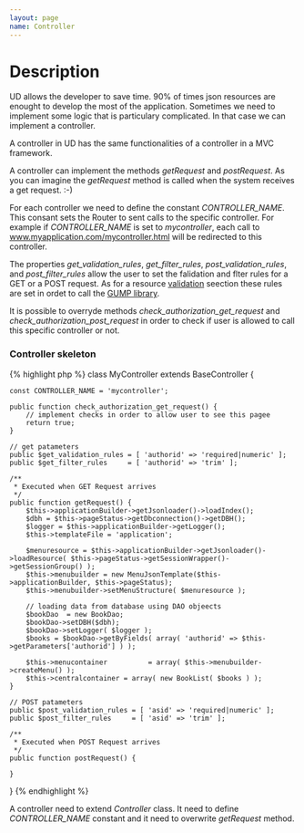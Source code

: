 ```yaml
---
layout: page
name: Controller
---
```


# Description

UD allows the developer to save time. 90% of times json resources are enought to develop the most of the application.
Sometimes we need to implement some logic that is particulary complicated. In that case we can implement a controller.

A controller in UD has the same functionalities of a controller in a MVC framework.

A controller can implement the methods *getRequest* and *postRequest*. As you can imagine the *getRequest* method is called when the system receives a get request. :-)

For each controller we need to define the constant *CONTROLLER_NAME*. This consant sets the Router to sent calls to the specific controller. For example if *CONTROLLER_NAME* is set to *mycontroller*, each call to www.myapplication.com/mycontroller.html will be redirected to this controller.

The properties *get_validation_rules*, *get_filter_rules*, *post_validation_rules*, and *post_filter_rules* allow the user to set the falidation and flter rules for a GET or a POST request. As for a resource <a href="{{site.baseurl}}/docs/validation">validation</a> seection these rules are set in ordet to call the <a href="https://github.com/Wixel/GUMP">GUMP library</a>.

It is possible to overryde methods *check_authorization_get_request* and *check_authorization_post_request* in order to check if user is allowed to call this specific controller or not.

### Controller skeleton

{% highlight php %}
class MyController extends BaseController {

    const CONTROLLER_NAME = 'mycontroller';

    public function check_authorization_get_request() {
        // implement checks in order to allow user to see this pagee
        return true;
    }

    // get patameters 
    public $get_validation_rules = [ 'authorid' => 'required|numeric' ];
    public $get_filter_rules     = [ 'authorid' => 'trim' ];

    /**
     * Executed when GET Request arrives
     */
    public function getRequest() {
        $this->applicationBuilder->getJsonloader()->loadIndex();
        $dbh = $this->pageStatus->getDbconnection()->getDBH();
        $logger = $this->applicationBuilder->getLogger();
        $this->templateFile = 'application';

        $menuresource = $this->applicationBuilder->getJsonloader()->loadResource( $this->pageStatus->getSessionWrapper()->getSessionGroup() );
        $this->menubuilder = new MenuJsonTemplate($this->applicationBuilder, $this->pageStatus);
        $this->menubuilder->setMenuStructure( $menuresource );

        // loading data from database using DAO objeects
        $bookDao  = new BookDao;
        $bookDao->setDBH($dbh);
        $bookDao->setLogger( $logger );
        $books = $bookDao->getByFields( array( 'authorid' => $this->getParameters['authorid'] ) );

        $this->menucontainer          = array( $this->menubuilder->createMenu() );
        $this->centralcontainer = array( new BookList( $books ) );
    }
	
    // POST patameters 
    public $post_validation_rules = [ 'asid' => 'required|numeric' ];
    public $post_filter_rules     = [ 'asid' => 'trim' ];

    /**
     * Executed when POST Request arrives
     */
    public function postRequest() {
        
    }

}
{% endhighlight %}

A controller need to extend *Controller* class. It need to define *CONTROLLER_NAME* constant and it need to overwrite *getRequest* method.
